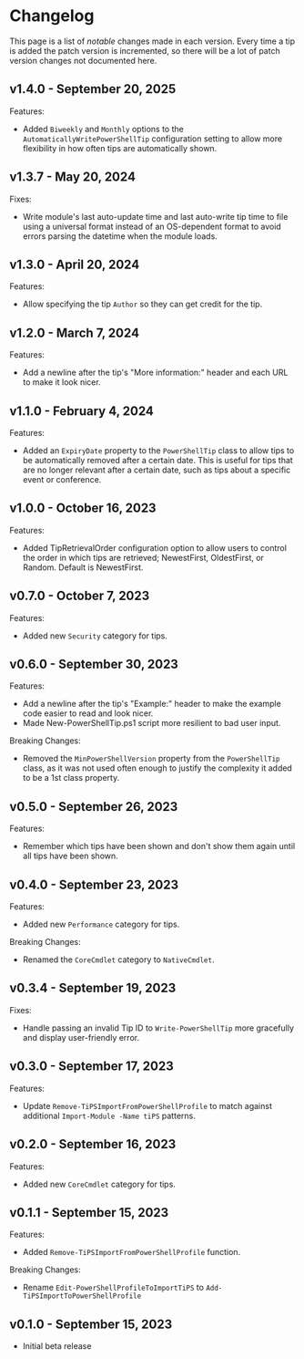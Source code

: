 # Changelog

This page is a list of _notable_ changes made in each version.
Every time a tip is added the patch version is incremented, so there will be a lot of patch version changes not documented here.

## v1.4.0 - September 20, 2025

Features:

- Added `Biweekly` and `Monthly` options to the `AutomaticallyWritePowerShellTip` configuration setting to allow more flexibility in how often tips are automatically shown.

## v1.3.7 - May 20, 2024

Fixes:

- Write module's last auto-update time and last auto-write tip time to file using a universal format instead of an OS-dependent format to avoid errors parsing the datetime when the module loads.

## v1.3.0 - April 20, 2024

Features:

- Allow specifying the tip `Author` so they can get credit for the tip.

## v1.2.0 - March 7, 2024

Features:

- Add a newline after the tip's "More information:" header and each URL to make it look nicer.

## v1.1.0 - February 4, 2024

Features:

- Added an `ExpiryDate` property to the `PowerShellTip` class to allow tips to be automatically removed after a certain date.
  This is useful for tips that are no longer relevant after a certain date, such as tips about a specific event or conference.

## v1.0.0 - October 16, 2023

Features:

- Added TipRetrievalOrder configuration option to allow users to control the order in which tips are retrieved;
  NewestFirst, OldestFirst, or Random.
  Default is NewestFirst.

## v0.7.0 - October 7, 2023

Features:

- Added new `Security` category for tips.

## v0.6.0 - September 30, 2023

Features:

- Add a newline after the tip's "Example:" header to make the example code easier to read and look nicer.
- Made New-PowerShellTip.ps1 script more resilient to bad user input.

Breaking Changes:

- Removed the `MinPowerShellVersion` property from the `PowerShellTip` class, as it was not used often enough to justify the complexity it added to be a 1st class property.

## v0.5.0 - September 26, 2023

Features:

- Remember which tips have been shown and don't show them again until all tips have been shown.

## v0.4.0 - September 23, 2023

Features:

- Added new `Performance` category for tips.

Breaking Changes:

- Renamed the `CoreCmdlet` category to `NativeCmdlet`.

## v0.3.4 - September 19, 2023

Fixes:

- Handle passing an invalid Tip ID to `Write-PowerShellTip` more gracefully and display user-friendly error.

## v0.3.0 - September 17, 2023

Features:

- Update `Remove-TiPSImportFromPowerShellProfile` to match against additional `Import-Module -Name tiPS` patterns.

## v0.2.0 - September 16, 2023

Features:

- Added new `CoreCmdlet` category for tips.

## v0.1.1 - September 15, 2023

Features:

- Added `Remove-TiPSImportFromPowerShellProfile` function.

Breaking Changes:

- Rename `Edit-PowerShellProfileToImportTiPS` to `Add-TiPSImportToPowerShellProfile`

## v0.1.0 - September 15, 2023

- Initial beta release
